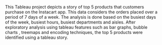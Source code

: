 This Tableau project depicts a story of top 5 products that customers purchase on the Instacart app. This data considers the orders placed over a period of 7 days of a week. The analysis is done based on the busiest days of the week, busiest hours, busiest departments and aisles. After exploratory analysis using tableau features such as bar graphs, bubble charts , treemaps and encoding techniques, the top 5 products were identified using a tableau story.
